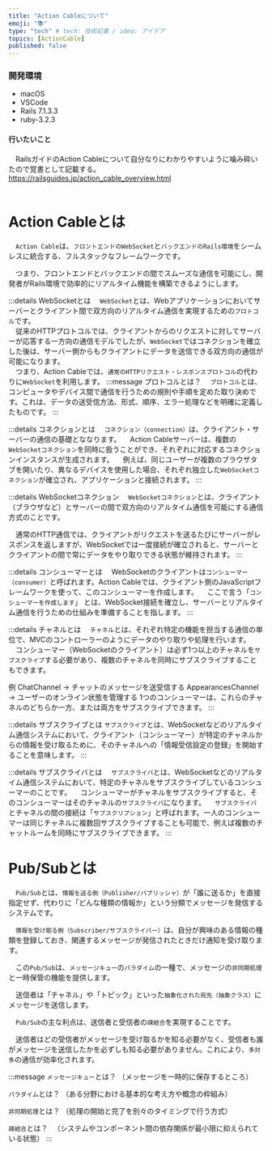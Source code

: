 ```yaml
---
title: "Action Cableについて"
emoji: "📚"
type: "tech" # tech: 技術記事 / idea: アイデア
topics: [ActionCable]
published: false
---
```

### 開発環境
- macOS
- VSCode
- Rails 7.1.3.3
- ruby-3.2.3


#### 行いたいこと
　RailsガイドのAction Cableについて自分なりにわかりやすいように噛み砕いたので覚書として記載する。
https://railsguides.jp/action_cable_overview.html
<br>
<br>


# Action Cableとは
　`Action Cable`は、`フロントエンドのWebSocket`と`バックエンドのRails環境`をシームレスに統合する、フルスタックなフレームワークです。

　つまり、フロントエンドとバックエンドの間でスムーズな通信を可能にし、開発者がRails環境で効率的にリアルタイム機能を構築できるようにします。

:::details WebSocketとは
　`WebSocket`とは、Webアプリケーションにおいてサーバーとクライアント間で双方向のリアルタイム通信を実現するための`プロトコル`です。<br>
　従来のHTTPプロトコルでは、クライアントからのリクエストに対してサーバーが応答する一方向の通信モデルでしたが、`WebSocket`ではコネクションを確立した後は、サーバー側からもクライアントにデータを送信できる双方向の通信が可能になります。<br>
　つまり、Action Cableでは、`通常のHTTPリクエスト・レスポンスプロトコル`の代わりに`WebSocket`を利用します。
:::message
プロトコルとは？
　`プロトコル`とは、コンピュータやデバイス間で通信を行うための規則や手順を定めた取り決めです。これは、データの送受信方法、形式、順序、エラー処理などを明確に定義したものです。
:::


:::details コネクションとは
　`コネクション（connection）`は、クライアント・サーバーの通信の基礎とななります。
　Action Cableサーバーは、複数の`WebSocketコネクション`を同時に扱うことができ、それぞれに対応するコネクションインスタンスが生成されます。
　例えば、同じユーザーが複数のブラウザタブを開いたり、異なるデバイスを使用した場合、それぞれ独立した`WebSocketコネクション`が確立され、アプリケーションと接続されます。
:::


:::details WebSocketコネクション
　`WebSocketコネクション`とは、クライアント（ブラウザなど）とサーバーの間で双方向のリアルタイム通信を可能にする通信方式のことです。

　通常のHTTP通信では、クライアントがリクエストを送るたびにサーバーがレスポンスを返しますが、WebSocketでは一度接続が確立されると、サーバーとクライアントの間で常にデータをやり取りできる状態が維持されます。
:::


:::details コンシューマーとは
　WebSocketのクライアントは`コンシューマー（consumer）`と呼ばれます。Action Cableでは、クライアント側のJavaScriptフレームワークを使って、このコンシューマーを作成します。
　ここで言う「`コンシューマーを作成します`」 とは、WebSocket接続を確立し、サーバーとリアルタイム通信を行うための仕組みを準備することを指します。
:::


:::details チャネルとは
　`チャネル`とは、それぞれ特定の機能を担当する通信の単位で、MVCのコントローラーのようにデータのやり取りや処理を行います。
　コンシューマー（WebSocketのクライアント）は必ず1つ以上のチャネルを`サブスクライブ`する必要があり、複数のチャネルを同時にサブスクライブすることもできます。
　

例
ChatChannel → チャットのメッセージを送受信する
AppearancesChannel → ユーザーのオンライン状態を管理する
1つのコンシューマーは、これらのチャネルのどちらか一方、または両方をサブスクライブできます。
:::

:::details サブスクライブとは
`サブスクライブ`とは、WebSocketなどのリアルタイム通信システムにおいて、クライアント（コンシューマー）が特定のチャネルからの情報を受け取るために、そのチャネルへの「情報受信設定の登録」を開始することを意味します。
:::


:::details サブスクライバとは
　`サブスクライバ`とは、WebSocketなどのリアルタイム通信システムにおいて、特定のチャネルをサブスクライブしているコンシューマーのことです。
　コンシューマーがチャネルをサブスクライブすると、そのコンシューマーはそのチャネルの`サブスクライバ`になります。
　`サブスクライバ`とチャネルの間の接続は「`サブスクリプション`」と呼ばれます。一人のコンシューマーは同じチャネルに複数回サブスクライブすることも可能で、例えば複数のチャットルームを同時にサブスクライブできます。
:::


# Pub/Subとは
　`Pub/Sub`とは、`情報を送る側（Publisher/パブリッシャ）`が「誰に送るか」を直接指定せず、代わりに「どんな種類の情報か」という分類でメッセージを発信するシステムです。

　`情報を受け取る側（Subscriber/サブスクライバー）`は、自分が興味のある情報の種類を登録しておき、関連するメッセージが発信されたときだけ通知を受け取ります。

　この`Pub/Sub`は、`メッセージキュー`の`パラダイム`の一種で、メッセージの`非同期処理`と一時保管の機能を提供します。

　送信者は「チャネル」や「トピック」といった`抽象化された宛先（抽象クラス）`にメッセージを送信します。

　`Pub/Sub`の主な利点は、送信者と受信者の`疎結合`を実現することです。

　送信者はどの受信者がメッセージを受け取るかを知る必要がなく、受信者も誰がメッセージを送信したかを必ずしも知る必要がありません。これにより、`多対多`の通信が効率化されます。

:::message 
`メッセージキュー`とは？
（メッセージを一時的に保存するところ）

`パラダイム`とは？
（ある分野における基本的な考え方や概念の枠組み）

`非同期処理`とは？
（処理の開始と完了を別々のタイミングで行う方式）

`疎結合`とは？
　（システムやコンポーネント間の依存関係が最小限に抑えられている状態）
:::

<br>
<br>
<br>



<br>
<br>
<br>